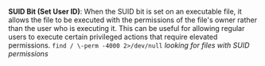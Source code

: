**SUID Bit (Set User ID)**: When the SUID bit is set on an executable file, it allows the file to be executed with the permissions of the file's owner rather than the user who is executing it. This can be useful for allowing regular users to execute certain privileged actions that require elevated permissions.
`find / \-perm -4000 2>/dev/null` *looking for files with SUID permissions*
